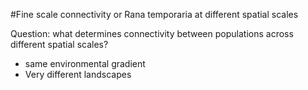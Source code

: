 #Fine scale connectivity or Rana temporaria at different spatial scales

Question: what determines connectivity between populations across different spatial scales? 
- same environmental gradient
- Very different landscapes

